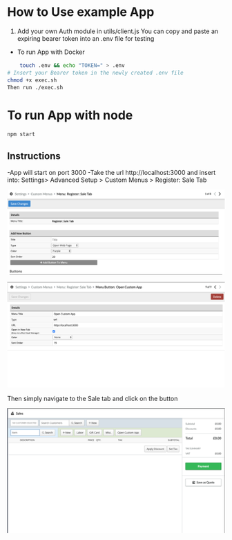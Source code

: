 # How to Use example App

1. Add your own Auth module in utils/client.js
You can copy and paste an expiring bearer token into an .env file for testing

- To run App with Docker
```bash
    touch .env && echo "TOKEN=" > .env
# Insert your Bearer token in the newly created .env file
chmod +x exec.sh
Then run ./exec.sh
```

# To run App with node
```bash
npm start
```

## Instructions

-App will start on port 3000
-Take the url http://localhost:3000 and insert into:
Settings> Advanced Setup > Custom Menus > Register: Sale Tab

![Custom Button](readmeFiles/createButton.png)

![Custom Button](readmeFiles/defineButton.png)

Then simply navigate to the Sale tab and click on the button

![Custom Button](readmeFiles/CustomAppButton.png)
